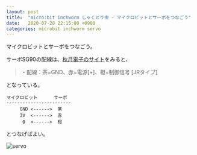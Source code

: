 ```yaml
---
layout: post
title:  "micro:bit inchworm しゃくとり虫 - マイクロビットとサーボをつなごう"
date:   2020-07-20 22:15:00 +0900
categories: microbit inchworm servo
---
```

マイクロビットとサーボをつなごう。

サーボSG90の配線は、[秋月電子のサイト](http://akizukidenshi.com/catalog/g/gM-08761/)をみると、
> ・配線：茶=GND、赤=電源[+]、橙=制御信号 [JRタイプ]

となっている。
```
マイクロビット      サーボ
------------------------
     GND <------>  茶
     3V  <------>  赤
      0  <------>  橙
```
とつなげばよい。

![servo](/blog/images/2020-07-20-img001.png)